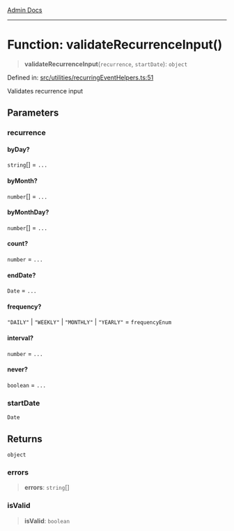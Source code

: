 [Admin Docs](/)

***

# Function: validateRecurrenceInput()

> **validateRecurrenceInput**(`recurrence`, `startDate`): `object`

Defined in: [src/utilities/recurringEventHelpers.ts:51](https://github.com/gautam-divyanshu/talawa-api/blob/de42235531e11387f0ad0479547630845dbc8b37/src/utilities/recurringEventHelpers.ts#L51)

Validates recurrence input

## Parameters

### recurrence

#### byDay?

`string`[] = `...`

#### byMonth?

`number`[] = `...`

#### byMonthDay?

`number`[] = `...`

#### count?

`number` = `...`

#### endDate?

`Date` = `...`

#### frequency?

`"DAILY"` \| `"WEEKLY"` \| `"MONTHLY"` \| `"YEARLY"` = `frequencyEnum`

#### interval?

`number` = `...`

#### never?

`boolean` = `...`

### startDate

`Date`

## Returns

`object`

### errors

> **errors**: `string`[]

### isValid

> **isValid**: `boolean`
